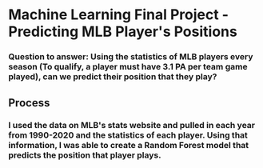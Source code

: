 # Machine Learning Final Project - Predicting MLB Player's Positions

### Question to answer: Using the statistics of MLB players every season (To qualify, a player must have 3.1 PA per team game played), can we predict their position that they play?

 ## Process

### I used the data on MLB's stats website and pulled in each year from 1990-2020 and the statistics of each player. Using that information, I was able to create a Random Forest model that predicts the position that player plays.
